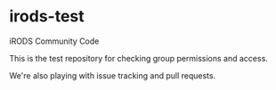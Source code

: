irods-test
==========

iRODS Community Code

This is the test repository for checking group permissions and access.

We're also playing with issue tracking and pull requests.
